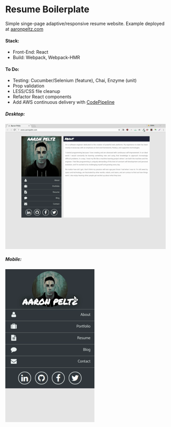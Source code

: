 # Resume Boilerplate
Simple singe-page adaptive/responsive resume website.
Example deployed at [aaronpeltz.com](http://www.aaronpeltz.com)

#### Stack:
 * Front-End: React
 * Build: Webpack, Webpack-HMR
 
#### To Do:
 * Testing: Cucumber/Selenium (feature), Chai, Enzyme (unit)
 * Prop validation
 * LESS/CSS file cleanup
 * Refactor React components
 * Add AWS continuous delivery with [CodePipeline](https://aws.amazon.com/codepipeline/)

##### Desktop:
![Demo1](https://github.com/apeltz/resume-website/blob/master/readmeassets/flowdesktop.gif)
##### Mobile:
![Demo1](https://github.com/apeltz/resume-website/blob/master/readmeassets/flowmobile.gif)
